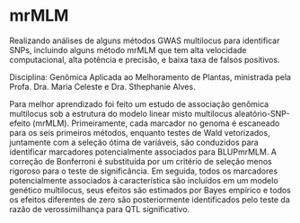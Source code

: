 # mrMLM
Realizando análises de alguns métodos GWAS multilocus para identificar SNPs, incluindo alguns método mrMLM que tem alta velocidade computacional, alta potência e precisão, e baixa taxa de falsos positivos.

Disciplina: Genômica Aplicada ao Melhoramento de Plantas, ministrada pela Profa. Dra. Maria Celeste e Dra. Sthephanie Alves. 

Para melhor aprendizado foi feito um estudo de associação genômica multilocus sob a estrutura do modelo linear misto multilocus aleatório-SNP-efeito (mrMLM). Primeiramente, cada marcador no genoma é escaneado para os seis primeiros métodos, enquanto testes de Wald vetorizados, juntamente com a seleção ótima de variáveis, são conduzidos para identificar marcadores potencialmente associados para BLUPmrMLM. A correção de Bonferroni é substituída por um critério de seleção menos rigoroso para o teste de significância. Em seguida, todos os marcadores potencialmente associados à característica são incluídos em um modelo genético multilocus, seus efeitos são estimados por Bayes empírico e todos os efeitos diferentes de zero são posteriormente identificados pelo teste da razão de verossimilhança para QTL significativo. 
